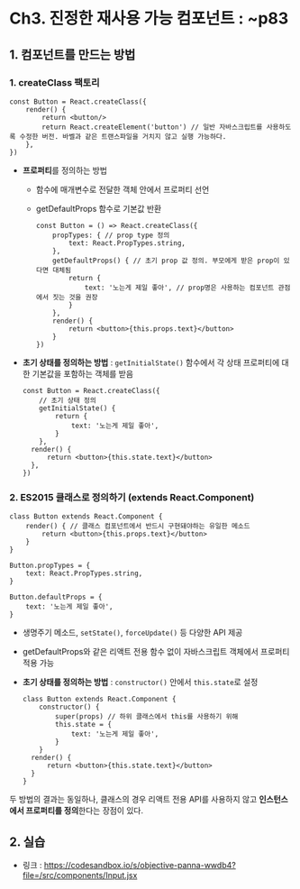 # Ch3. 진정한 재사용 가능 컴포넌트 : ~p83

## 1. 컴포넌트를 만드는 방법



### 1. createClass 팩토리

```react
const Button = React.createClass({
	render() {
		return <button/>
        return React.createElement('button') // 일반 자바스크립트를 사용하도록 수정한 버전. 바벨과 같은 트랜스파일을 거치지 않고 실행 가능하다.
	},
})
```

- **프로퍼티**를 정의하는 방법

  - 함수에 매개변수로 전달한 객체 안에서 프로퍼티 선언

  - getDefaultProps 함수로 기본값 반환

    ```react
    const Button = () => React.createClass({
    	propTypes: { // prop type 정의
    		text: React.PropTypes.string,
    	},
    	getDefaultProps() { // 초기 prop 값 정의. 부모에게 받은 prop이 있다면 대체됨
    		return {
    			text: '노는게 제일 좋아', // prop명은 사용하는 컴포넌트 관점에서 짓는 것을 권장
    		}
    	},
    	render() {
    		return <button>{this.props.text}</button>
    	}
    })
    ```

- **초기 상태를 정의하는 방법** : `getInitialState()` 함수에서 각 상태 프로퍼티에 대한 기본값을 포함하는 객체를 받음

  ```react
  const Button = React.createClass({
      // 초기 상태 정의
      getInitialState() {
          return {
              text: '노는게 제일 좋아',
          }
      },
  	render() {
  		return <button>{this.state.text}</button>
  	},
  })
  ```

  

### 2. ES2015 클래스로 정의하기 (extends React.Component)

```react
class Button extends React.Component {
	render() { // 클래스 컴포넌트에서 반드시 구현돼야하는 유일한 메소드
		return <button>{this.props.text}</button>
	}
}

Button.propTypes = {
    text: React.PropTypes.string,
}

Button.defaultProps = {
    text: '노는게 제일 좋아',
}
```

- 생명주기 메소드, `setState()`, `forceUpdate()` 등 다양한 API 제공

- getDefaultProps와 같은 리액트 전용 함수 없이 자바스크립트 객체에서 프로퍼티 적용 가능

- **초기 상태를 정의하는 방법** : `constructor()` 안에서 `this.state`로 설정

  ```react
  class Button extends React.Component {
      constructor() {
          super(props) // 하위 클래스에서 this를 사용하기 위해
          this.state = {
              text: '노는게 제일 좋아',
          }
      }
  	render() {
  		return <button>{this.state.text}</button>
  	}
  }
  ```

  

두 방법의 결과는 동일하나, 클래스의 경우 리액트 전용 API를 사용하지 않고 **인스턴스에서 프로퍼티를 정의**한다는 장점이 있다.



## 2. 실습

- 링크 : https://codesandbox.io/s/objective-panna-wwdb4?file=/src/components/Input.jsx

